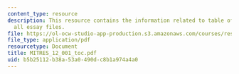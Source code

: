 ```yaml
---
content_type: resource
description: This resource contains the information related to table of contents for
  all essay files.
file: https://ol-ocw-studio-app-production.s3.amazonaws.com/courses/res-12-001-topics-in-fluid-dynamics-spring-2010/b5b25112b38a53a0490dc8b1a974a4a0_MITRES_12_001_toc.pdf
file_type: application/pdf
resourcetype: Document
title: MITRES_12_001_toc.pdf
uid: b5b25112-b38a-53a0-490d-c8b1a974a4a0
---
```

